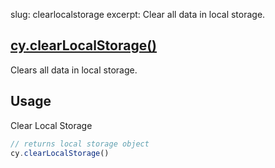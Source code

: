 slug: clearlocalstorage
excerpt: Clear all data in local storage.

## [cy.clearLocalStorage()](#usage)

Clears all data in local storage.

## Usage

Clear Local Storage

```javascript
// returns local storage object
cy.clearLocalStorage()
```
